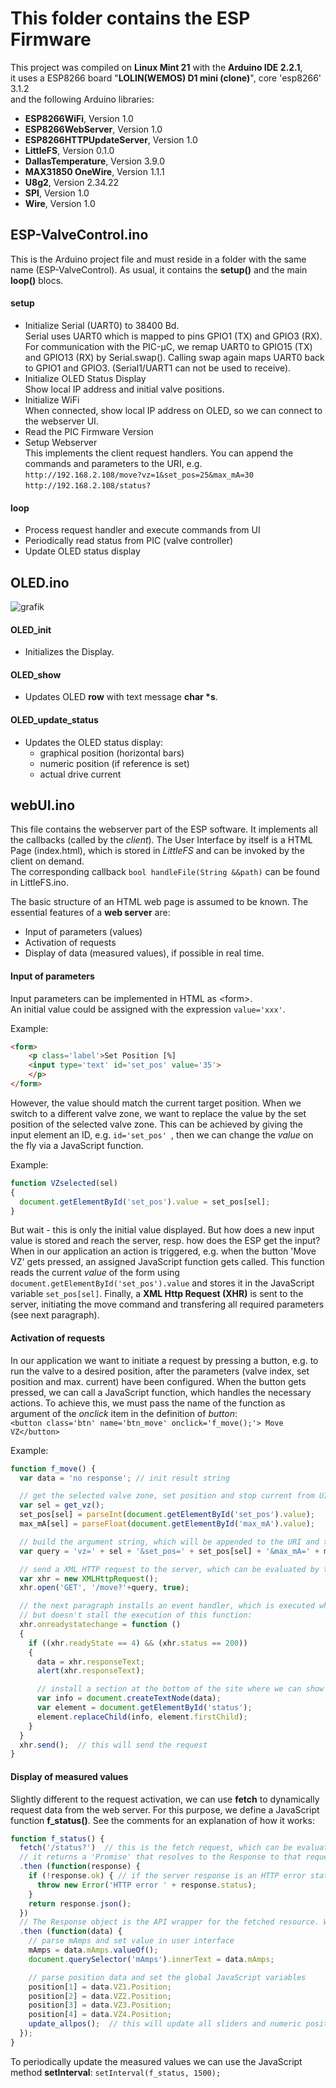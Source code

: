 # This folder contains the ESP Firmware
This project was compiled on **Linux Mint 21** with the **Arduino IDE 2.2.1**, <br>
it uses a ESP8266 board "**LOLIN(WEMOS) D1  mini (clone)**", core 'esp8266' 3.1.2 <br>
and the following Arduino libraries:

- **ESP8266WiFi**, Version 1.0
- **ESP8266WebServer**, Version 1.0
- **ESP8266HTTPUpdateServer**, Version 1.0
- **LittleFS**, Version 0.1.0
- **DallasTemperature**, Version 3.9.0
- **MAX31850 OneWire**, Version 1.1.1
- **U8g2**, Version 2.34.22
- **SPI**, Version 1.0
- **Wire**, Version 1.0 

## ESP-ValveControl.ino
This is the Arduino project file and must reside in a folder with the same name (ESP-ValveControl).
As usual, it contains the **setup()** and the main **loop()** blocs.

#### setup
- Initialize Serial (UART0) to 38400 Bd. <br>
  Serial uses UART0 which is mapped to pins GPIO1 (TX) and GPIO3 (RX).  <br>
  For communication with the PIC-µC, we remap UART0 to GPIO15 (TX) and GPIO13 (RX) by Serial.swap(). 
  Calling swap again maps UART0 back to GPIO1 and GPIO3. (Serial1/UART1 can not be used to receive).
- Initialize OLED Status Display <br>
  Show local IP address and initial valve positions.
- Initialize WiFi <br>
  When connected, show local IP address on OLED, so we can connect to the webserver UI.
- Read the PIC Firmware Version
- Setup Webserver <br>
  This implements the client request handlers. You can append the commands and parameters to the URI, e.g. <br>
  ``` http://192.168.2.108/move?vz=1&set_pos=25&max_mA=30 ``` <br>
  ``` http://192.168.2.108/status? ```

#### loop
- Process request handler and execute commands from UI
- Periodically read status from PIC (valve controller)
- Update OLED status display

## OLED.ino

![grafik](https://github.com/deklaus/OpenValveControl/assets/134941062/381b864e-4c95-4f8c-b542-b32fa9c08f5e)

#### OLED_init
- Initializes the Display.

#### OLED_show
- Updates OLED **row** with text message **char \*s**.

#### OLED_update_status
- Updates the OLED status display:
  - graphical position (horizontal bars)
  - numeric position (if reference is set)
  - actual drive current 

## webUI.ino
This file contains the webserver part of the ESP software. It implements all the callbacks (called by the *client*). 
The User Interface by itself is a HTML Page (index.html), which is stored in *LittleFS* and can be invoked by the client 
on demand.<br>
The corresponding callback ``` bool handleFile(String &&path) ``` can be found in LittleFS.ino.

The basic structure of an HTML web page is assumed to be known. 
The essential features of a **web server** are:
- Input of parameters (values)
- Activation of requests
- Display of data (measured values), if possible in real time.

#### Input of parameters
Input parameters can be implemented in HTML as \<form\>.<br>
An initial value could be assigned with the expression ``` value='xxx' ```.

Example:
``` html
<form> 
	<p class='label'>Set Position [%] 
	<input type='text' id='set_pos' value='35'>
	</p>
</form>
```
However, the value should match the current target position. When we switch to a different
valve zone, we want to replace the value by the set position of the selected valve zone.
This can be achieved by giving the input element an ID, e.g. ```id='set_pos' ```, then we 
can change the *value* on the fly via a JavaScript function.

Example:
``` javascript
function VZselected(sel) 
{
  document.getElementById('set_pos').value = set_pos[sel];
}
```
But wait - this is only the initial value displayed. But how does a new input value is stored and reach 
the server, resp. how does the ESP get the input?<br>
When in our application an action is triggered, e.g. when the button 'Move VZ' gets pressed, an assigned
JavaScript function gets called. This function reads the current *value* of the form using 
``` document.getElementById('set_pos').value ``` and stores it in the JavaScript variable 
``` set_pos[sel] ```. Finally, a **XML Http Request (XHR)** is sent to the server, initiating the move command and 
transfering all required parameters (see next paragraph).

#### Activation of requests
In our application we want to initiate a request by pressing a button, e.g. to run the valve to a desired 
position, after the parameters (valve index, set position and max. current) have been configured.
When the button gets pressed, we can call a JavaScript function, which handles the necessary actions.
To achieve this, we must pass the name of the function as argument of the *onclick* item in the definition of *button*: <br>
``` <button class='btn' name='btn_move' onclick='f_move();'> Move VZ</button> ```

Example:
``` javascript
function f_move() {
  var data = 'no response';	// init result string

  // get the selected valve zone, set position and stop current from UI:
  var sel = get_vz();	
  set_pos[sel] = parseInt(document.getElementById('set_pos').value);
  max_mA[sel] = parseFloat(document.getElementById('max_mA').value);

  // build the argument string, which will be appended to the URI and the request (/move?) before being sent to the ESP:
  var query = 'vz=' + sel + '&set_pos=' + set_pos[sel] + '&max_mA=' + max_mA[sel].toFixed(1);

  // send a XML HTTP request to the server, which can be evaluated by the "server.on" function (see the *setup* chapter).
  var xhr = new XMLHttpRequest();
  xhr.open('GET', '/move?'+query, true);

  // the next paragraph installs an event handler, which is executed when the request has been answered,
  // but doesn't stall the execution of this function:
  xhr.onreadystatechange = function ()
  {
    if ((xhr.readyState == 4) && (xhr.status == 200))
    {
      data = xhr.responseText;
      alert(xhr.responseText);

      // install a section at the bottom of the site where we can show the response
      var info = document.createTextNode(data);
      var element = document.getElementById('status');
      element.replaceChild(info, element.firstChild);
    }
  }
  xhr.send();  // this will send the request
}
```

#### Display of measured values

Slightly different to the request activation, we can use **fetch** to dynamically request data from 
the web server. For this purpose, we define a JavaScript function **f_status()**. See the comments for
an explanation of how it works:

``` javascript
function f_status() {
  fetch('/status?')  // this is the fetch request, which can be evaluated by the "server.on" function (see the *setup* chapter).
  // it returns a 'Promise' that resolves to the Response to that request — as soon as the server responds with headers
  .then (function(response) {
    if (!response.ok) {	// if the server response is an HTTP error status:
      throw new Error('HTTP error ' + response.status);
    }
    return response.json();
  })
  // The Response object is the API wrapper for the fetched resource. We can parse the response body text as JSON.
  .then (function(data) {
    // parse mAmps and set value in user interface
    mAmps = data.mAmps.valueOf();
    document.querySelector('mAmps').innerText = data.mAmps;

    // parse position data and set the global JavaScript variables 
    position[1] = data.VZ1.Position;
    position[2] = data.VZ2.Position;
    position[3] = data.VZ3.Position;
    position[4] = data.VZ4.Position;
    update_allpos();  // this will update all sliders and numeric position display
  });
}
```

To periodically update the measured values we can use the JavaScript method **setInterval**:
``` setInterval(f_status, 1500); ```


